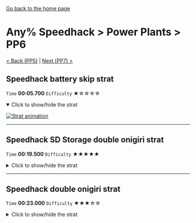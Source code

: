 [Go back to the home page](https://github.com/Doublevil/scbspeedrun)

# Any% Speedhack > Power Plants > PP6

[< Back (PP5)](https://github.com/Doublevil/scbspeedrun/blob/main/levels/any_sh/pp/PP5.md) | [Next (PP7) >](https://github.com/Doublevil/scbspeedrun/blob/main/levels/any_sh/pp/PP7.md)

## Speedhack battery skip strat

`Time` **00:05.700** `Difficulty` ★☆☆☆☆
<details open>
  <summary>Click to show/hide the strat</summary>

  [![Strat animation](https://github.com/Doublevil/scbspeedrun/blob/main/media/levels/pp/PP6_S_Strat.webp)](https://github.com/Doublevil/scbspeedrun/blob/main/media/levels/pp/PP6_S_Strat.mp4?raw=true)
</details>

---
## Speedhack SD Storage double onigiri strat

`Time` **00:19.500** `Difficulty` ★★★★★
<details>
  <summary>Click to show/hide the strat</summary>

  [![Strat animation](https://github.com/Doublevil/scbspeedrun/blob/main/media/levels/pp/PP6_S_SDSDoubleOnigiri.webp)](https://github.com/Doublevil/scbspeedrun/blob/main/media/levels/pp/PP6_S_SDSDoubleOnigiri.mp4?raw=true)

  **Notes**
  - Hey, that's cheating!
  - Even if you master SD storage, this one is really hard, because you also have to perfectly adjust when to do an SD storage dash.
  - It is considerably faster than the other, more intended strat, but it's also really easy to mess up and waste time.
  - If you run out of dash, leave the onigiri up there while you fall down and climb up again. This will save you some time over restarting the level.
  - It also has some leniency. If you swap-dash once or twice without collecting the onigiri in the process, don't give up, you can still make it to the top sometimes.
  - Practicing onigiri SD storage on the onigiri without moving it all the way up along the wall at first is best.
</details>

---
## Speedhack double onigiri strat

`Time` **00:23.000** `Difficulty` ★★★☆☆
<details>
  <summary>Click to show/hide the strat</summary>

  [![Strat animation](https://github.com/Doublevil/scbspeedrun/blob/main/media/levels/pp/PP6_S_DoubleOnigiri.webp)](https://github.com/Doublevil/scbspeedrun/blob/main/media/levels/pp/PP6_S_DoubleOnigiri.mp4?raw=true)
</details>
